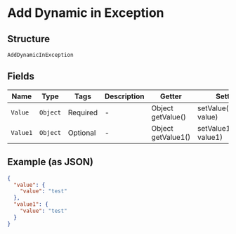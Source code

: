 
# Add Dynamic in Exception

## Structure

`AddDynamicInException`

## Fields

| Name | Type | Tags | Description | Getter | Setter |
|  --- | --- | --- | --- | --- | --- |
| `Value` | `Object` | Required | - | Object getValue() | setValue(Object value) |
| `Value1` | `Object` | Optional | - | Object getValue1() | setValue1(Object value1) |

## Example (as JSON)

```json
{
  "value": {
    "value": "test"
  },
  "value1": {
    "value": "test"
  }
}
```

